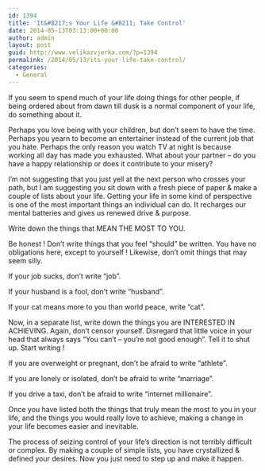 ```yaml
---
id: 1394
title: 'It&#8217;s Your Life &#8211; Take Control'
date: 2014-05-13T03:13:00+00:00
author: admin
layout: post
guid: http://www.velikazvjerka.com/?p=1394
permalink: /2014/05/13/its-your-life-take-control/
categories:
  - General
---
```

If you seem to spend much of your life doing things for other people, if being ordered about from dawn till dusk is a normal component of your life, do something about it.

Perhaps you love being with your children, but don&#8217;t seem to have the time. Perhaps you yearn to become an entertainer instead of the current job that you hate. Perhaps the only reason you watch TV at night is because working all day has made you exhausted. What about your partner &#8211; do you have a happy relationship or does it contribute to your misery?

I&#8217;m not suggesting that you just yell at the next person who crosses your path, but I am suggesting you sit down with a fresh piece of paper & make a couple of lists about your life. Getting your life in some kind of perspective is one of the most important things an individual can do. It recharges our mental batteries and gives us renewed drive & purpose.

Write down the things that MEAN THE MOST TO YOU.

Be honest ! Don&#8217;t write things that you feel &#8220;should&#8221; be written. You have no obligations here, except to yourself ! Likewise, don&#8217;t omit things that may seem silly.

If your job sucks, don&#8217;t write &#8220;job&#8221;.

If your husband is a fool, don&#8217;t write &#8220;husband&#8221;.

If your cat means more to you than world peace, write &#8220;cat&#8221;.

Now, in a separate list, write down the things you are INTERESTED IN ACHIEVING. Again, don&#8217;t censor yourself. Disregard that little voice in your head that always says &#8220;You can&#8217;t &#8211; you&#8217;re not good enough&#8221;. Tell it to shut up. Start writing !

If you are overweight or pregnant, don&#8217;t be afraid to write &#8220;athlete&#8221;.

If you are lonely or isolated, don&#8217;t be afraid to write &#8220;marriage&#8221;.

If you drive a taxi, don&#8217;t be afraid to write &#8220;internet millionaire&#8221;.

Once you have listed both the things that truly mean the most to you in your life, and the things you would really love to achieve, making a change in your life becomes easier and inevitable.

The process of seizing control of your life&#8217;s direction is not terribly difficult or complex. By making a couple of simple lists, you have crystallized & defined your desires. Now you just need to step up and make it happen.